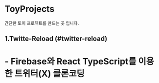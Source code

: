 # ToyProjects

간단한 토이 프로젝트를 만드는 곳 입니다.

## 1.Twitte-Reload (#twitter-reload)

# - Firebase와 React TypeScript를 이용한 트위터(X) 클론코딩

